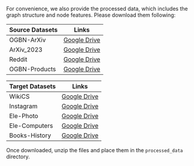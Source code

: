 For convenience, we also provide the processed data, which includes the graph structure and node features. Please download them following:

|Source Datasets  | Links |  
|--|--|
|OGBN-ArXiv|[Google Drive](https://drive.google.com/file/d/1fAiycw9s22hhVGLO_FbVMoyIMkOkC6UL/view?usp=sharing)|
|ArXiv\_2023|[Google Drive](https://drive.google.com/file/d/1hvVaQtxy7y92KM2I-WY1ZOmwjaUfufi5/view?usp=sharing)|
|Reddit|[Google Drive](https://drive.google.com/file/d/1KWTMMByOsnDod78ueEufeN2jNdq99IGk/view?usp=sharing)|
|OGBN-Products|[Google Drive](https://drive.google.com/file/d/1vRNT9n2UMx_-nFEG4IB6kkV408TxYUSb/view?usp=sharing)|

|Target Datasets  | Links |  
|--|--|
|WikiCS|[Google Drive](https://drive.google.com/file/d/1vOo_Iql19Eccgr8t6H70AYIvxwu87846/view?usp=sharing)|
|Instagram|[Google Drive](https://drive.google.com/file/d/1c9ZkdHyDHKaInGnmXlLGjYIPeTY-njF7/view?usp=sharing)|
|Ele-Photo|[Google Drive](https://drive.google.com/file/d/1qFMixgszCODpo7e7syhucUjKYr75T8cx/view?usp=sharing)|
|Ele-Computers|[Google Drive](https://drive.google.com/file/d/1487we3C9AJryvAMCCH0W7YA0nXFQ1H8o/view?usp=sharing)|
|Books-History|[Google Drive](https://drive.google.com/file/d/1zAlK6BdQy0YmwPu9M5GXbImLrDQS4BON/view?usp=sharing)|

Once downloaded, unzip the files and place them in the `processed_data` directory.